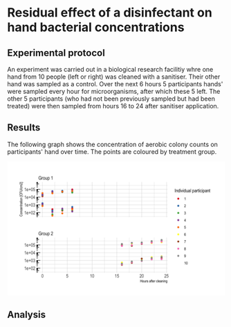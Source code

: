 # Residual effect of a disinfectant on hand bacterial concentrations
## Experimental protocol
An experiment was carried out in a biological research facilitiy whre one hand from 10 people (left or right) was cleaned with a sanitiser. Their other hand was sampled as a control. Over the next 6 hours 5 participants hands' were sampled every hour for microorganisms, after which these 5 left. The other 5 participants (who had not been previously sampled but had been treated) were then sampled from hours 16 to 24 after sanitiser application.

## Results
The following graph shows the concentration of aerobic colony counts on participants' hand over time. The points are coloured by treatment group.


![Concentration by participant ID](Images/conc_by_group.png)

## Analysis



